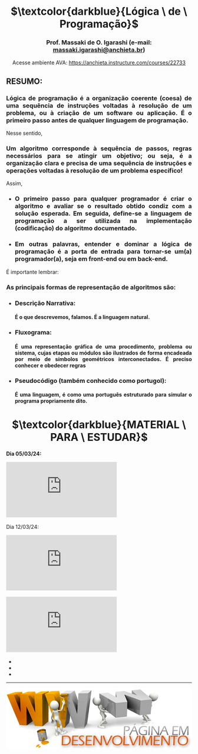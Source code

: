 <div align="center">
	
# $\textcolor{darkblue}{Lógica \ de \ Programação}$
### Prof. Massaki de O. Igarashi (e-mail: massaki.igarashi@anchieta.br)
Acesse ambiente AVA: https://anchieta.instructure.com/courses/22733
</div>  

<div align="justify">
	
## **RESUMO:**
	
### Lógica de programação é a organização coerente (coesa) de uma sequência de instruções voltadas à resolução de um problema, ou à criação de um software ou aplicação. É o primeiro passo antes de qualquer linguagem de programação.
Nesse sentido, 

### **Um algoritmo** corresponde à sequência de passos, regras necessários para se atingir um objetivo; ou seja, é a organização clara e precisa de uma sequência de instruções e operações voltadas à resolução de um problema específico!

Assim, 
- ### O primeiro passo para qualquer programador é criar o algoritmo e avaliar se o resultado obtido condiz com a solução esperada. Em seguida, define-se a linguagem de programação a ser utilizada na implementação (codificação) do algoritmo documentado.
- ### Em outras palavras, entender e dominar a lógica de programação é a porta de entrada para tornar-se um(a) programador(a), seja em front-end ou em back-end.


É importante lembrar:
### **As principais formas de representação de algoritmos são:**

- ### **Descrição Narrativa:**
  #### É o que descrevemos, falamos. É a linguagem natural.

- ### **Fluxograma:**
  #### É uma representação gráfica de uma procedimento, problema ou sistema, cujas etapas ou módulos são ilustrados de forma encadeada por meio de símbolos geométricos interconectados. É preciso conhecer e obedecer regras

- ### **Pseudocódigo (também conhecido como portugol):**
  #### É uma linguagem, é como uma português estruturado para simular o programa propriamente dito.

</div>   

<div align="center">
	
# $\textcolor{darkblue}{MATERIAL \ PARA \ ESTUDAR}$

</div>  

<div align="justify">

**Dia 05/03/24:**
	
![LP01 - Introdução à Lógica de Programação – Parte 1](https://github.com/professormassaki/LogicaDeProgramacao/blob/main/LP01%20-%20Introdu%C3%A7%C3%A3o%20%C3%A0%20L%C3%B3gica%20de%20Programa%C3%A7%C3%A3o%20%E2%80%93%20Parte%201.pdf)

Dia 12/03/24:

![LP02 - Introdução à Lógica de Programação – Parte 2](https://github.com/professormassaki/LogicaDeProgramacao/blob/main/LP02%20-%20Introdu%C3%A7%C3%A3o%20%C3%A0%20L%C3%B3gica%20de%20Programa%C3%A7%C3%A3o%20%E2%80%93%20Parte%202.1.pdf)

![LP02 - DICAS para o desenvolvimento do trabalho em grupo.pd](https://github.com/professormassaki/LogicaDeProgramacao/blob/main/LP02%20-%20DICAS%20para%20o%20desenvolvimento%20do%20trabalho%20em%20grupo.pdf)

</div>

- 
- 
-

---

<div align="center">

![Em_Desenvolvimento](https://github.com/igarashimassaki/LinguagemPython/blob/main/desenvolvimento.jpg)

</div>
